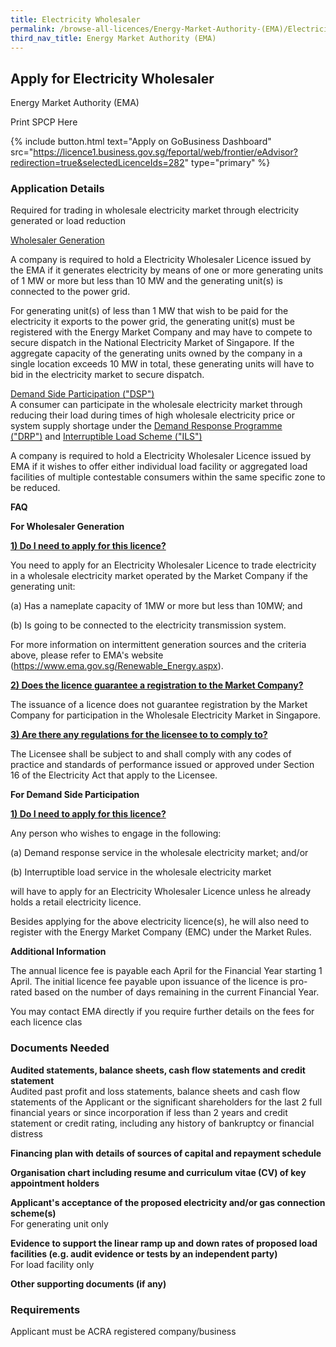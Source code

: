 ```yaml
---
title: Electricity Wholesaler
permalink: /browse-all-licences/Energy-Market-Authority-(EMA)/Electricity-Wholesaler
third_nav_title: Energy Market Authority (EMA)
---
```


## Apply for Electricity Wholesaler

Energy Market Authority (EMA)

Print SPCP Here


{% include button.html text="Apply on GoBusiness Dashboard" src="https://licence1.business.gov.sg/feportal/web/frontier/eAdvisor?redirection=true&selectedLicenceIds=282" type="primary" %}

### Application Details

<p>Required for trading in wholesale electricity market through electricity generated or load reduction</p>
<p><u>Wholesaler Generation</u></p>
<p>A company is required to hold a Electricity Wholesaler Licence issued by the EMA if it generates electricity by means of one or more generating units of 1 MW or more but less than 10 MW and the generating unit(s) is connected to the power grid.</p>
<p>For generating unit(s) of less than 1 MW that wish to be paid for the electricity it exports to the power grid, the generating unit(s) must be registered with the Energy Market Company and may have to compete to secure dispatch in the National Electricity Market of Singapore. If the aggregate capacity of the generating units owned by the company in a single location exceeds 10 MW in total, these generating units will have to bid in the electricity market to secure dispatch.&nbsp;</p>
<p><u>Demand Side Participation ("DSP")</u><br />A consumer can participate in the wholesale electricity market through reducing their load during times of high wholesale electricity price or system supply shortage under the&nbsp;<u>Demand Response Programme ("DRP")</u>&nbsp;and&nbsp;<u>Interruptible Load Scheme ("ILS")</u></p>
<p>A company is required to hold a Electricity Wholesaler Licence issued by EMA if it wishes to offer either individual load facility or aggregated load facilities of multiple contestable consumers within the same specific zone to be reduced.</p>
<p></p>
<p><strong>FAQ</strong></p>
<p><strong>For Wholesaler Generation</strong></p>
<p><u><strong>1) Do I need to apply for this licence?</strong></u></p>
<p>You need to apply for an Electricity Wholesaler Licence to trade electricity in a wholesale electricity market operated by the Market Company if the generating unit:</p>
<p>(a) Has a nameplate capacity of 1MW or more but less than 10MW; and</p>
<p>(b) Is going to be connected to the electricity transmission system.</p>
<p>For more information on intermittent generation sources and the criteria above, please refer to EMA's website (<a href="https://www.ema.gov.sg/Renewable_Energy.aspx" target="_blank" rel="noopener">https://www.ema.gov.sg/Renewable_Energy.aspx</a>).&nbsp;&nbsp;</p>

<p><u><strong>2) Does the licence guarantee a registration to the Market Company?</strong></u></p>
<p>The issuance of a licence does not guarantee registration by the Market Company for participation in the Wholesale Electricity Market in Singapore.</p>
<p><u><strong>3) Are there any regulations for the licensee to to comply to?</strong></u></p>
<p>The Licensee shall be subject to and shall comply with any codes of practice and standards of performance issued or approved under Section 16 of the Electricity Act that apply to the Licensee.</p>
<p class="heading"><strong>For Demand Side Participation</strong></p>
<p><u><strong>1) Do I need to apply for this licence?</strong></u></p>
<p>Any person who wishes to engage in the following:</p>
<p>(a) Demand response service in the wholesale electricity market; and/or</p>
<p>(b) Interruptible load service in the wholesale electricity market</p>
<p>will have to apply for an Electricity Wholesaler Licence unless he already holds a retail electricity licence.</p>
<p>Besides applying for the above electricity licence(s), he will also need to register with the Energy Market Company (EMC) under the Market Rules.</p>

**Additional Information**

<p>The annual licence fee is payable each April for the Financial Year starting 1 April. The initial licence fee payable upon issuance of the licence is pro-rated based on the number of days remaining in the current Financial Year.</p>
<p>You may contact EMA directly if you require further details on the fees for each licence clas</p>

### Documents Needed

<p><strong>Audited statements, balance sheets, cash flow statements and credit statement</strong><br />Audited past profit and loss statements, balance sheets and cash flow statements of the Applicant or the significant shareholders for the last 2 full financial years or since incorporation if less than 2 years and credit statement or credit rating, including any history of bankruptcy or financial distress</p>
<p><strong>Financing plan with details of sources of capital and repayment schedule</strong></p>
<p><strong>Organisation chart including resume and curriculum vitae (CV) of key appointment holders</strong></p>
<p><strong>Applicant's acceptance of the proposed electricity and/or gas connection scheme(s)</strong><br />For generating unit only</p>
<p><strong>Evidence to support the linear ramp up and down rates of proposed load facilities (e.g. audit evidence or tests by an independent party)</strong><br />For load facility only</p>
<p><strong>Other supporting documents (if any)</strong></p>

### Requirements

Applicant must be ACRA registered company/business


